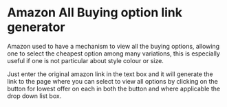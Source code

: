 # Amazon All Buying option link generator
Amazon used to have a mechanism to view all the buying options, allowing one to select the cheapest option among many variations, this is especially useful if one is not particular about style colour or size.

Just enter the original amazon link in the text box and it will generate the link to the page where you can select to view all options by clicking on the button for lowest offer on each in both the button and where applicable the drop down list box.
